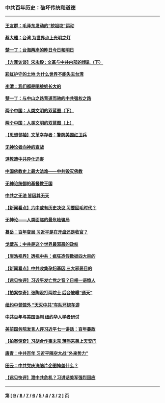 ### 中共百年历史：破坏传统和道德
---
#### [王友群：毛泽东发动的“挖祖坟”运动](../../pages/nf1176114/n13723639.md?07300430) 
#### [蔡大雅：台湾 为世界点上光明之灯](../../pages/nf1176114/n13531530.md?07300430) 
#### [楚一丁：台海两岸的昨日今日和明日](../../pages/nf1176114/n13531468.md?07300430) 
#### [【方菲访谈】宋永毅 : 文革与中共内部的倾轧（下）](../../pages/nf1176114/n13486836.md?07300430) 
#### [彩虹护守的土地 为什么世界不能失去台湾](../../pages/nf1176114/n13476849.md?07300430) 
#### [李清：我们都是喝狼奶长大的](../../pages/nf1176114/n13471478.md?07300430) 
#### [楚一丁：与中山之路背道而驰的中共强权之路](../../pages/nf1176114/n13437270.md?07300430) 
#### [两个中国：人类文明的双蓝图（下）](../../pages/nf1176114/n13423132.md?07300430) 
#### [两个中国：人类文明的双蓝图（上）](../../pages/nf1176114/n13422687.md?07300430) 
#### [【思想领袖】文革幸存者：警防美国红卫兵](../../pages/nf1176114/n13339289.md?07300430) 
#### [无神论者向神的宣战](../../pages/nf1176114/n13281535.md?07300430) 
#### [道教遭中共异化迫害](../../pages/nf1176114/n13281463.md?07300430) 
#### [中国佛教史上最大法难——中共毁灭佛教](../../pages/nf1176114/n13281397.md?07300430) 
#### [无神论统御的基督教王国](../../pages/nf1176114/n13281280.md?07300430) 
#### [中共之无法 皆因其无天](../../pages/nf1176114/n13281088.md?07300430) 
#### [【新闻看点】六中或有历史决议 习要回毛时代？](../../pages/nf1176114/n13222895.md?07300430) 
#### [无神论——人类面临的最危险骗局](../../pages/nf1176114/n13196137.md?07300430) 
#### [慕岳：百年变局 习近平是在开盘还是收官？](../../pages/nf1176114/n13206516.md?07300430) 
#### [戈壁东：中共是这个世界最邪恶的政权](../../pages/nf1176114/n13085641.md?07300430) 
#### [【唐浩视界】透视中共：疯狂造假数据四大目的](../../pages/nf1176114/n13080590.md?07300430) 
#### [【新闻看点】中共收集孕妇基因 三大邪恶目的](../../pages/nf1176114/n13077182.md?07300430) 
#### [【远见快评】习近平发亡党之音？日相一语惊人](../../pages/nf1176114/n13074809.md?07300430) 
#### [【拍案惊奇】张陶殴打两院士 后台被曝“通天”](../../pages/nf1176114/n13070496.md?07300430) 
#### [纽约中领馆外 “天灭中共”车队环绕车游](../../pages/nf1176114/n13070693.md?07300430) 
#### [中共百年与美国误判 纽约华人学者研讨](../../pages/nf1176114/n13067969.md?07300430) 
#### [美前国务院发言人评习近平七一讲话：百年暴政](../../pages/nf1176114/n13066986.md?07300430) 
#### [【拍案惊奇】习胡合作事未完 薄熙来弟上天安门](../../pages/nf1176114/n13065867.md?07300430) 
#### [唐青：中共百年 习近平隔空大战“外来势力”](../../pages/nf1176114/n13065976.md?07300430) 
#### [田云：中共党庆洗脑片企图掩盖什么？](../../pages/nf1176114/n13064395.md?07300430) 
#### [【远见快评】泄中共危机？习讲话美军强烈回应](../../pages/nf1176114/n13064269.md?07300430) 

---
#### 第 [ [9](./9.md?07300430) / [8](./8.md?07300430) / [7](./7.md?07300430) / [6](./6.md?07300430) / [5](./5.md?07300430) / [4](./4.md?07300430) / [3](./3.md?07300430) / [2](./2.md?07300430) ] 页
